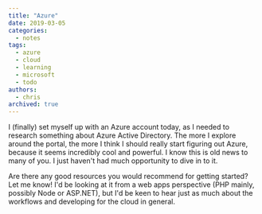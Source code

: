 ```yaml
---
title: "Azure"
date: 2019-03-05
categories:
  - notes
tags:
  - azure
  - cloud
  - learning
  - microsoft
  - todo
authors:
  - chris
archived: true
---
```


I (finally) set myself up with an Azure account today, as I needed to research something about Azure Active Directory. The more I explore around the portal, the more I think I should really start figuring out Azure, because it seems incredibly cool and powerful. I know this is old news to many of you. I just haven't had much opportunity to dive in to it.

Are there any good resources you would recommend for getting started? Let me know! I'd be looking at it from a web apps perspective (PHP mainly, possibly Node or ASP.NET), but I'd be keen to hear just as much about the workflows and developing for the cloud in general.
